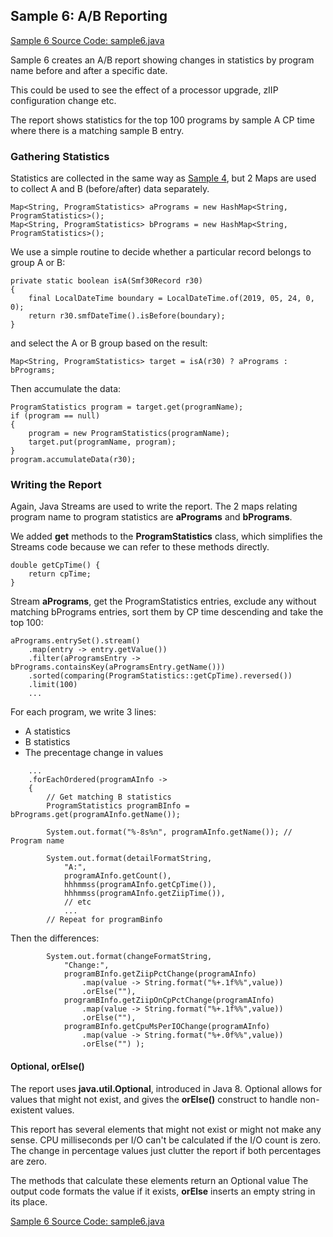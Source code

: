 ## Sample 6: A/B Reporting

[Sample 6 Source Code: sample6.java](./src/sample6.java)

Sample 6 creates an A/B report showing changes in statistics by program name before and after a specific date.

This could be used to see the effect of a processor upgrade, zIIP configuration change etc.

The report shows statistics for the top 100 programs by sample A CP time where there is a matching sample B entry.

### Gathering Statistics

Statistics are collected in the same way as [Sample 4](Sample4.md), but 2 Maps are used to collect A and B (before/after) data separately.

```
Map<String, ProgramStatistics> aPrograms = new HashMap<String, ProgramStatistics>();
Map<String, ProgramStatistics> bPrograms = new HashMap<String, ProgramStatistics>();

```
We use a simple routine to decide whether a particular record belongs to group A or B:
```
private static boolean isA(Smf30Record r30)
{
    final LocalDateTime boundary = LocalDateTime.of(2019, 05, 24, 0, 0);
    return r30.smfDateTime().isBefore(boundary);       
}
```
and select the A or B group based on the result:
```
Map<String, ProgramStatistics> target = isA(r30) ? aPrograms : bPrograms;

```

Then accumulate the data:
```
ProgramStatistics program = target.get(programName);
if (program == null)
{
    program = new ProgramStatistics(programName);
    target.put(programName, program);
}            
program.accumulateData(r30);
```

### Writing the Report

Again, Java Streams are used to write the report. The 2 maps relating program name to program statistics are **aPrograms** and **bPrograms**. 

We added **get** methods to the **ProgramStatistics** class, which simplifies the Streams code because we can refer to these methods directly.

```
double getCpTime() {
    return cpTime;
}
```

Stream **aPrograms**, get the ProgramStatistics entries, exclude any without matching bPrograms entries, sort them by CP time descending and take the top 100:

```
aPrograms.entrySet().stream()
    .map(entry -> entry.getValue())
    .filter(aProgramsEntry -> bPrograms.containsKey(aProgramsEntry.getName()))
    .sorted(comparing(ProgramStatistics::getCpTime).reversed())
    .limit(100)
    ...
```

For each program, we write 3 lines:
- A statistics
- B statistics
- The precentage change in values

```
    ...
    .forEachOrdered(programAInfo ->
    {
        // Get matching B statistics
        ProgramStatistics programBInfo = bPrograms.get(programAInfo.getName());
                
        System.out.format("%-8s%n", programAInfo.getName()); // Program name
                
        System.out.format(detailFormatString, 
            "A:",
            programAInfo.getCount(), 
            hhhmmss(programAInfo.getCpTime()), 
            hhhmmss(programAInfo.getZiipTime()),
            // etc
            ...
        // Repeat for programBinfo
```
Then the differences:
```
        System.out.format(changeFormatString, 
            "Change:",
            programBInfo.getZiipPctChange(programAInfo)
                .map(value -> String.format("%+.1f%%",value))
                .orElse(""),
            programBInfo.getZiipOnCpPctChange(programAInfo)
                .map(value -> String.format("%+.1f%%",value))
                .orElse(""),
            programBInfo.getCpuMsPerIOChange(programAInfo)
                .map(value -> String.format("%+.0f%%",value))
                .orElse("") );
```

#### Optional, orElse()

The report uses **java.util.Optional**, introduced in Java 8. Optional allows for values that might not exist, and gives the **orElse()** construct to handle non-existent values.

This report has several elements that might not exist or might not make any sense. CPU milliseconds per I/O can't be calculated if the I/O count is zero. The change in percentage values just clutter the report if both percentages are zero.

The methods that calculate these elements return an Optional value The output code formats the value if it exists, **orElse** inserts an empty string in its place.

[Sample 6 Source Code: sample6.java](./src/sample6.java)